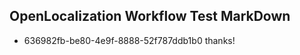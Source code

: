 ## OpenLocalization Workflow Test MarkDown
* 636982fb-be80-4e9f-8888-52f787ddb1b0 thanks!

<!--HONumber=Oct16_HO4-->



